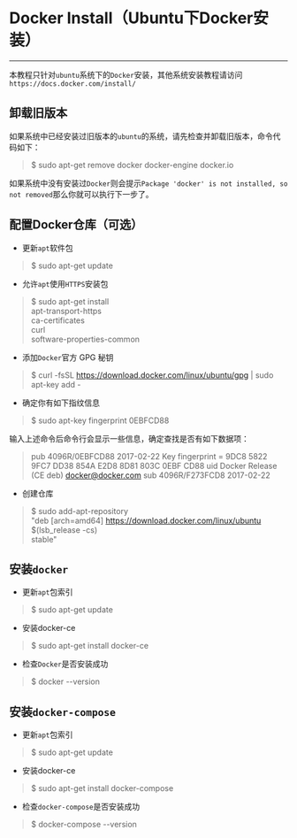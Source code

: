 # Docker Install（Ubuntu下Docker安装）
***
本教程只针对`ubuntu`系统下的`Docker`安装，其他系统安装教程请访问`https://docs.docker.com/install/`

## 卸载旧版本
如果系统中已经安装过旧版本的`ubuntu`的系统，请先检查并卸载旧版本，命令代码如下：
 > $ sudo apt-get remove docker docker-engine docker.io

如果系统中没有安装过`Docker`则会提示`Package 'docker' is not installed, so not removed`那么你就可以执行下一步了。

## 配置Docker仓库（可选）
- 更新`apt`软件包
> $ sudo apt-get update

- 允许`apt`使用`HTTPS`安装包
> $ sudo apt-get install \
    apt-transport-https \
    ca-certificates \
    curl \
    software-properties-common
    
- 添加`Docker`官方 GPG 秘钥
> $ curl -fsSL https://download.docker.com/linux/ubuntu/gpg | sudo apt-key add -

- 确定你有如下指纹信息
> $ sudo apt-key fingerprint 0EBFCD88

输入上述命令后命令行会显示一些信息，确定查找是否有如下数据项：
> pub   4096R/0EBFCD88 2017-02-22
      Key fingerprint = 9DC8 5822 9FC7 DD38 854A  E2D8 8D81 803C 0EBF CD88
uid                  Docker Release (CE deb) <docker@docker.com>
sub   4096R/F273FCD8 2017-02-22

- 创建仓库
> $ sudo add-apt-repository \
   "deb [arch=amd64] https://download.docker.com/linux/ubuntu \
   $(lsb_release -cs) \
   stable"

## 安装`docker`
- 更新`apt`包索引
> $ sudo apt-get update

- 安装docker-ce
> $ sudo apt-get install docker-ce

- 检查`Docker`是否安装成功
> $ docker --version

## 安装`docker-compose`
- 更新`apt`包索引
> $ sudo apt-get update

- 安装docker-ce
> $ sudo apt-get install docker-compose

- 检查`docker-compose`是否安装成功
> $ docker-compose --version
